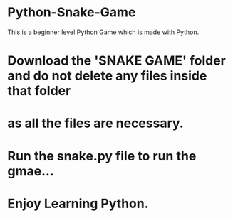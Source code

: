 # Python-Snake-Game
This is a beginner level Python Game which is made with Python.

# Download the 'SNAKE GAME' folder and do not delete any files inside that folder
# as all the files are necessary.

# Run the snake.py file to run the gmae...
# Enjoy Learning Python.
